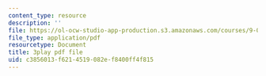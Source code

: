 ```yaml
---
content_type: resource
description: ''
file: https://ol-ocw-studio-app-production.s3.amazonaws.com/courses/9-00sc-introduction-to-psychology-fall-2011/c3856013f6214519082ef8400ff4f815_lanmHS0JwYI.pdf
file_type: application/pdf
resourcetype: Document
title: 3play pdf file
uid: c3856013-f621-4519-082e-f8400ff4f815
---
```

